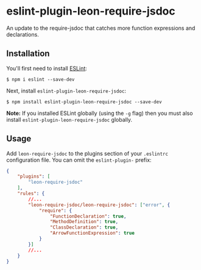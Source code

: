 # eslint-plugin-leon-require-jsdoc

An update to the require-jsdoc that catches more function expressions and declarations.

## Installation

You'll first need to install [ESLint](http://eslint.org):

```
$ npm i eslint --save-dev
```

Next, install `eslint-plugin-leon-require-jsdoc`:

```
$ npm install eslint-plugin-leon-require-jsdoc --save-dev
```

**Note:** If you installed ESLint globally (using the `-g` flag) then you must also install `eslint-plugin-leon-require-jsdoc` globally.

## Usage

Add `leon-require-jsdoc` to the plugins section of your `.eslintrc` configuration file. You can omit the `eslint-plugin-` prefix:

```json
{
    "plugins": [
        "leon-require-jsdoc"
    ],
    "rules": {
        //...
        "leon-require-jsdoc/leon-require-jsdoc": ["error", {
            "require": {
                "FunctionDeclaration": true,
                "MethodDefinition": true,
                "ClassDeclaration": true,
                "ArrowFunctionExpression": true
            }
        }]
        //...
    }
}
```





